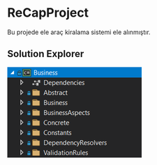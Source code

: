 # ReCapProject
Bu projede ele araç kiralama sistemi ele alınmıştır.

## Solution Explorer
![SolutionExplorer](https://github.com/seyituludag0/ReCapProject/blob/master/images/Business.PNG)

